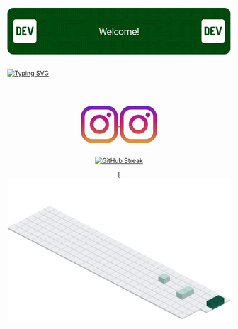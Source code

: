![Header](img/header.png)
<br>
<br>

<div>

[![Typing SVG](https://readme-typing-svg.demolab.com?font=Fira+Code&size=43&duration=3200&pause=800&color=0B8800&center=true&vCenter=true&random=false&width=1080&lines=Hello+World!;My+name+is+Kau%C3%A3+Agner;I'm+21+years+old;I'm+a+Software+Developer)](https://git.io/typing-svg)
<br>
<br>
<br>
<br>
</div>

<div align="center">
  <a href="https://instagram.com/kaua_agner" target="_blank">
  <img align="center" height="84" width="84" src="https://github.com/KauaAgner/KauaAgner/blob/main/img/insta.png">
  </a>

  <a href="https://instagram.com/kaua_agner" target="_blank">
  <img align="center" height="84" width="84" src="https://github.com/KauaAgner/KauaAgner/blob/main/img/insta.png">
  </a>

  <br>
  <br>
</div>

<div align="center">

  [![GitHub Streak](https://github-readme-streak-stats.herokuapp.com?user=KauaAgner&theme=green-nur&card_width=800&card_height=200)](https://git.io/streak-stats)
  
</div>

<div align="center">
  
  [![GitHub Active](https://github.com/KauaAgner/KauaAgner/blob/main/img/activegit.svg)
  
</div>
